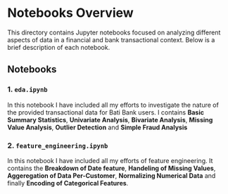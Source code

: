 # Notebooks Overview

This directory contains Jupyter notebooks focused on analyzing different aspects of data in a financial and bank transactional context. Below is a brief description of each notebook.

## Notebooks

### 1. `eda.ipynb`

In this notebook I have included all my efforts to investigate the nature of the provided transactional data for Bati Bank users. I contains **Basic Summary Statistics**, **Univariate Analysis**, **Bivariate Analysis**, **Missing Value Analysis**, **Outlier Detection** and **Simple Fraud Analysis**

### 2. `feature_engineering.ipynb`

In this notebook I have included all my efforts of feature engineering. It contains the **Breakdown of Date feature**, **Handeling of Missing Values**, **Aggeregation of Data Per-Customer**, **Normalizing Numerical Data** and finally **Encoding of Categorical Features**.
